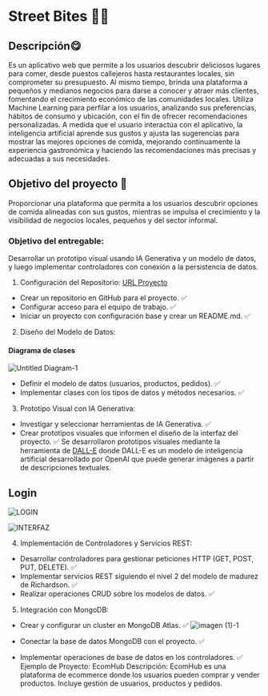 # Street Bites 🍔🍕


## **Descripción**😋
Es un aplicativo web que permite a los usuarios descubrir deliciosos lugares para comer, desde puestos callejeros hasta restaurantes locales, sin comprometer su presupuesto. Al mismo tiempo, brinda una plataforma a pequeños y medianos negocios para darse a conocer y atraer más clientes, fomentando el crecimiento económico de las comunidades locales. Utiliza Machine Learning para perfilar a los usuarios, analizando sus preferencias, hábitos de consumo y ubicación, con el fin de ofrecer recomendaciones personalizadas. A medida que el usuario interactúa con el aplicativo, la inteligencia artificial aprende sus gustos y ajusta las sugerencias para mostrar las mejores opciones de comida, mejorando continuamente la experiencia gastronómica y haciendo las recomendaciones más precisas y adecuadas a sus necesidades.

## Objetivo del proyecto 🚀

Proporcionar una plataforma que permita a los usuarios descubrir opciones de comida
alineadas con sus gustos, mientras se impulsa el crecimiento y la visibilidad de negocios locales,
pequeños y del sector informal.






### Objetivo del entregable:
Desarrollar un prototipo visual usando IA Generativa y un modelo de datos, y luego implementar controladores con conexión a la persistencia de datos.

1. Configuración del Repositorio: [URL Proyecto](https://github.com/jacro103/Prototipo_ieti)

- Crear un repositorio en GitHub para el proyecto. ✅
- Configurar acceso para el equipo de trabajo. ✅
- Iniciar un proyecto con configuración base y crear un README.md. ✅
2. Diseño del Modelo de Datos:
#### Diagrama de clases

![Untitled Diagram-1](https://github.com/user-attachments/assets/b957b153-0050-42a9-9e71-63d44f444d10)

- Definir el modelo de datos (usuarios, productos, pedidos). ✅
- Implementar clases con los tipos de datos y métodos necesarios. ✅
3. Prototipo Visual con IA Generativa:
- Investigar y seleccionar herramientas de IA Generativa. ✅
- Crear prototipos visuales que informen el diseño de la interfaz del proyecto. ✅
Se desarrollaron prototipos visuales mediante la herramienta de [DALL-E](https://github.com/jacro103/Prototipo_ieti) donde DALL-E es un modelo de inteligencia artificial desarrollado por OpenAI que puede generar imágenes a partir de descripciones textuales. 

## Login
![LOGIN](https://github.com/user-attachments/assets/a001fe7f-5fb3-49fe-9f2d-365368d34d90)


![INTERFAZ](https://github.com/user-attachments/assets/dd2ea5f0-8492-470d-98e7-5b9d14b847a4)


4. Implementación de Controladores y Servicios REST:

- Desarrollar controladores para gestionar peticiones HTTP (GET, POST, PUT, DELETE). ✅
- Implementar servicios REST siguiendo el nivel 2 del modelo de madurez de Richardson. ✅
- Realizar operaciones CRUD sobre los modelos de datos. ✅

5. Integración con MongoDB:

- Crear y configurar un cluster en MongoDB Atlas. ✅
![imagen (1)-1](https://github.com/user-attachments/assets/9a4a2035-94ce-4921-a5bc-9f07c7571684)

- Conectar la base de datos MongoDB con el proyecto. ✅
- Implementar operaciones de base de datos en los controladores. ✅
Ejemplo de Proyecto: EcomHub
Descripción: EcomHub es una plataforma de ecommerce donde los usuarios pueden comprar y vender productos. Incluye gestión de usuarios, productos y pedidos.
